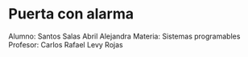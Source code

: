 # Puerta con alarma<br>
Alumno: Santos Salas Abril Alejandra
Materia: Sistemas programables 
Profesor: Carlos Rafael Levy Rojas
